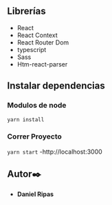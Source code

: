 ## Librerías
- React
- React Context
- React Router Dom
- typescript
- Sass
- Htm-react-parser

## Instalar dependencias

### Modulos de node
`yarn install`

### Correr Proyecto
`yarn start`
-http://localhost:3000

## Autor✒️
* **Daniel Ripas**